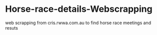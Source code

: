 # Horse-race-details-Webscrapping
web scrapping from cris.rwwa.com.au to find horse race meetings and resuts
